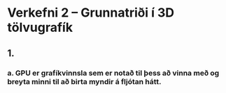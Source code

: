 # Verkefni 2 – Grunnatriði í 3D tölvugrafík
## 1. 
### a. GPU er grafíkvinnsla sem er notað til þess að vinna með og breyta minni til að birta myndir á fljótan hátt.
